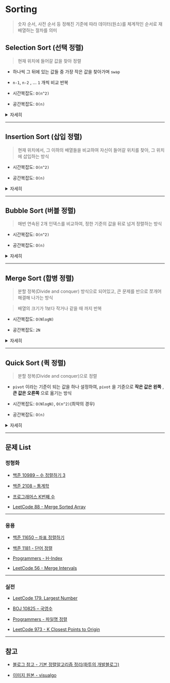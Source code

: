 # Sorting

> 숫자 순서, 사전 순서 등 정해진 기준에 따라 데이터(원소)를 체계적인 순서로 재배열하는 절차를 의미

## Selection Sort (선택 정렬)

> 현재 위치에 들어갈 값을 찾아 정렬

- 하나씩 그 뒤에 있는 값들 중 가장 작은 값을 찾아가며 `swap`

- `n-1`, `n-2` , ... `1` 개씩 비교 반복

- 시간복잡도: `O(n^2)`

- 공간복잡도: `O(n)`


<details markdown="1">
<summary>자세히</summary>

<p align="center">
<img src="https://github.com/BOLTB0X/DataStructure-Algorithm/blob/main/Img/selectionSort.gif?raw=true" />
</p>

```cpp
void selectionSort(vector<int> &v) {
    for (int i = 0; i < v.size() - 1; ++i) {
        int minIndex = i;

        for (int j = i + 1; j < v.size(); ++j) {
            if (v[minIndex] >= v[j])
                minIndex = j;
        }

        swap(v[i], v[minIndex]);
    }
}
```

</details>

---

## Insertion Sort (삽입 정렬)

> 현재 위치에서, 그 이하의 배열들을 비교하여 자신이 들어갈 위치를 찾아, 그 위치에 삽입하는 방식

- 시간복잡도: `O(n^2)`

- 공간복잡도: `O(n)`

<details markdown="1">
<summary>자세히</summary>

<p align="center">
<img src="https://github.com/BOLTB0X/DataStructure-Algorithm/blob/main/Img/InsertionSort.gif?raw=true" />
</p>

```cpp
void insertionSort(vector<int> &v) {
    for (int i = 1; i < v.size(); ++i) {
        int key = v[i];
        int j = i - 1;

        while (j >= 0. & key < v[j]) {
            v[j + 1] = v[j]
            j--;
        }

        v[j + 1] = key;
    }
}
```

</details>

---

## Bubble Sort (버블 정렬)

> 매번 연속된 2개 인덱스를 비교하여, 정한 기준의 값을 뒤로 넘겨 정렬하는 방식

- 시간복잡도: `O(n^2)`

- 공간복잡도: `O(n)`

<details markdown="1">
<summary>자세히</summary>

<p align="center">
<img src="https://github.com/BOLTB0X/DataStructure-Algorithm/blob/main/Img/BubbleSort.gif?raw=true" />
</p>

```cpp
void bubbleSort(vector<int> &v) {
    for (int i = 0; i < v.size() - 1; ++i) {
        for (int j = 1; j < v.size() - i; ++j) {
            if (v[j - 1] > v[j])
                swap(v[j - 1], v[j])
        }
    }
}
```

</details>

---

## Merge Sort (합병 정렬)

> 분할 정복(Divide and conquer) 방식으로 되어있고, 큰 문제를 반으로 쪼개어 해결해 나가는 방식

> 배열의 크기가 1보다 작거나 같을 때 까지 반복

- 시간복잡도: `O(NlogN)`

- 공간복잡도: `2N`

<details markdown="1">
<summary>자세히</summary>

<p align="center">
<img src="https://github.com/BOLTB0X/DataStructure-Algorithm/blob/main/Img/MergeSort.gif?raw=true" />
</p>

```cpp
void conquer(vector<int> &v, int start, int end, int mid) {
    vector<int> ret;

    int i = start = j mid + 1, copy = 0;

    while (i <= mid && j <= end) {
        if (v[i] < v[j])
            ret.push_back(v[i++]);
        else if (v[i] > v[j])
            ret.push_back(v[j++]);
    }

    while (i <= mid)
        ret.push_back(v[i++]);

    while (j <= end)
        ret.push_back(v[j++]);

    for (int k = start; k <= end; ++k) {
        v[k] = ret[copy++];
    }
}

void mergeSort(vector<int> &v, int start, int end) {
    if (s < e) {
        int mid = (s + e) / 2;

        // 분할
        mergeSort(v, start, mid);
        mergeSort(v, mid + 1, e);

        // 합병
        conquer(v, start, end, mid);
    }
}
```

</details>

---

## Quick Sort (퀵 정렬)

> 분할 정복(Divide and conquer)으로 정렬

- `pivot` 이라는 기준이 되는 값을 하나 설정하여, `pivot` 을 기쥰으로 **작은 값은 왼쪽** , **큰 값은 오른쪽** 으로 옮기는 방식

- 시간복잡도: `O(NlogN)`, `O(n^2)`(최악의 경우)

- 공간복잡도: `O(n)`

<details markdown="1">
<summary>자세히</summary>

<p align="center">
<img src="https://github.com/BOLTB0X/DataStructure-Algorithm/blob/main/Img/QuickSort.gif?raw=true" />
</p>

```cpp
void quickSort(vector<int> &v, int l, int r) {
    int pivot = v[l];
    int bl = l, br = r;

    while (l < r) {
        while (pivot <= v[r] && l < r)
            r--;

        if (l > r)
            break;

        while (pivot >= v[l] && l < r)
            l++;

        if (l > r)
            break;

        swap(v[l], v[r]);
    }

    swap(v[bl], v[l]);

    if (bl < l)
        quickSort(v, bl, l - 1);

    if (br > r)
        quickSort(v, l + 1, br);
}
```

</details>

---

## 문제 List

### 정형화

- [백준 10989 – 수 정렬하기 3](https://www.acmicpc.net/problem/10989)

- [백준 2108 – 통계학](https://www.acmicpc.net/problem/2108)

- [프로그래머스 K번째 수](https://school.programmers.co.kr/learn/courses/30/lessons/42748)

- [LeetCode 88 - Merge Sorted Array](https://leetcode.com/problems/merge-sorted-array/description/)

---

### 응용

- [백준 11650 – 좌표 정렬하기](https://www.acmicpc.net/problem/11650)

- [백준 1181 - 단어 정렬](https://www.acmicpc.net/problem/1181)

- [Programmers - H-Index](https://school.programmers.co.kr/learn/courses/30/lessons/42747)

- [LeetCode 56 - Merge Intervals](https://leetcode.com/problems/merge-intervals/description/)

---

### 실전

- [LeetCode 179. Largest Number](https://leetcode.com/problems/largest-number/description/)

- [BOJ 10825 – 국영수](https://www.acmicpc.net/problem/10825)

- [Programmers - 파일명 정렬](https://school.programmers.co.kr/learn/courses/30/lessons/17686)

- [LeetCode 973 - K Closest Points to Origin](https://leetcode.com/problems/k-closest-points-to-origin/description/)

---

## 참고

- [블로그 참고 - 기본 정렬알고리즘 정리(화투의 개발블로그)](https://hsp1116.tistory.com/33)

- [이미지 원본 - visualgo](https://visualgo.net/en)